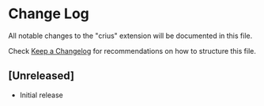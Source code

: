 # Change Log

All notable changes to the "crius" extension will be documented in this file.

Check [Keep a Changelog](http://keepachangelog.com/) for recommendations on how to structure this file.

## [Unreleased]

- Initial release